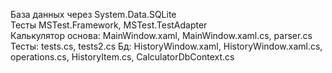 База данных через System.Data.SQLite  
Тесты MSTest.Framework, MSTest.TestAdapter  
Калькулятор основа: MainWindow.xaml, MainWindow.xaml.cs, parser.cs  
Тесты: tests.cs, tests2.cs 
Бд: HistoryWindow.xaml, HistoryWindow.xaml.cs, operations.cs, HistoryItem.cs, CalculatorDbContext.cs  
